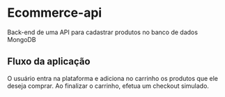 # Ecommerce-api
Back-end de uma API para cadastrar produtos no banco de dados MongoDB

## Fluxo da aplicação
O usuário entra na plataforma e adiciona no carrinho os produtos que ele deseja comprar.
Ao finalizar o carrinho, efetua um checkout simulado.

